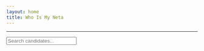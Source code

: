 ```yaml
---
layout: home
title: Who Is My Neta
---
```


<div id="map-container"></div>

<script>
  fetch('GRED_20190215_Bangladesh/bd_constituencies_shapefile/bangladesh_constituencies.svg')
    .then(res => res.text())
    .then(svg => {
      document.getElementById("map-container").innerHTML = svg;

      // After SVG is loaded, bind tooltip + click
      const tooltip = document.createElement("div");
      tooltip.style.position = "absolute";
      tooltip.style.padding = "4px 8px";
      tooltip.style.background = "#333";
      tooltip.style.color = "#fff";
      tooltip.style.borderRadius = "4px";
      tooltip.style.fontSize = "12px";
      tooltip.style.pointerEvents = "none";
      tooltip.style.display = "none";
      document.body.appendChild(tooltip);

      document.querySelectorAll('#map-container path').forEach(path => {
        const seatId = path.id;
        path.style.cursor = 'pointer';

        path.addEventListener('mousemove', (e) => {
          tooltip.style.left = (e.pageX + 10) + "px";
          tooltip.style.top = (e.pageY + 10) + "px";
          tooltip.textContent = seatId.replace(/-/g, " ").toUpperCase();
          tooltip.style.display = "block";
        });

        path.addEventListener('mouseleave', () => {
          tooltip.style.display = "none";
        });

        path.addEventListener('click', () => {
          window.location.href = "/constituency/" + seatId + "/";
        });
      });
    });
</script>

<hr>

<input type="text" id="search" placeholder="Search candidates...">

<ul id="candidate-list"></ul>

<script>
  const candidates = {{ site.data.all_candidates_national_elections_bangladesh | jsonify }};
  const list = document.getElementById("candidate-list");
  const searchInput = document.getElementById("search");

  function renderList(filtered) {
    list.innerHTML = filtered.length
      ? filtered.map(c => `<li data-name="${c.Name.toLowerCase()}">
            <a href="/candidate/${c.ID}/">${c.Name} (${c.Seat})</a>
         </li>`).join("")
      : "<li>No candidates found</li>";
  }

  // Initial: show none
  renderList([]);

  // 🔍 Text Search
  searchInput.addEventListener('input', () => {
    const q = searchInput.value.toLowerCase();
    const filtered = candidates.filter(c => c.Name.toLowerCase().includes(q));
    renderList(filtered);
  });

  // 🗺️ Map Click
  document.querySelectorAll('#map-container path').forEach(path => {
    path.style.cursor = 'pointer';
    path.addEventListener('click', () => {
      const id = path.id.toLowerCase(); // e.g., "dhaka-8"
      const filtered = candidates.filter(c =>
        c.Seat.toLowerCase().replace(/\s+/g, "-") === id
      );
      searchInput.value = ""; // clear search box
      renderList(filtered);
    });
  });
</script>
